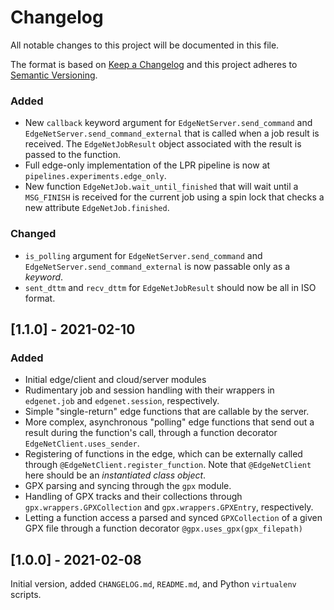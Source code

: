
# Changelog
All notable changes to this project will be documented in this file.
 
The format is based on [Keep a Changelog](http://keepachangelog.com/)
and this project adheres to [Semantic Versioning](http://semver.org/).

### Added
- New `callback` keyword argument for `EdgeNetServer.send_command` and `EdgeNetServer.send_command_external` that is called when a job result is received. The `EdgeNetJobResult` object associated with the result is passed to the function.
- Full edge-only implementation of the LPR pipeline is now at `pipelines.experiments.edge_only`.
- New function `EdgeNetJob.wait_until_finished` that will wait until a `MSG_FINISH` is received for the current job using a spin lock that checks a new attribute `EdgeNetJob.finished`.
### Changed
- `is_polling` argument for `EdgeNetServer.send_command` and `EdgeNetServer.send_command_external` is now passable only as a *keyword*.
- `sent_dttm` and `recv_dttm` for `EdgeNetJobResult` should now be all in ISO format.

## [1.1.0] - 2021-02-10
### Added
- Initial edge/client and cloud/server modules
- Rudimentary job and session handling with their wrappers in `edgenet.job` and `edgenet.session`, respectively.
- Simple "single-return" edge functions that are callable by the server.
- More complex, asynchronous "polling" edge functions that send out a result during the function's call, through a function decorator `EdgeNetClient.uses_sender`.
- Registering of functions in the edge, which can be externally called through `@EdgeNetClient.register_function`. Note that `@EdgeNetClient` here should be an *instantiated class object*.
- GPX parsing and syncing through the `gpx` module.
- Handling of GPX tracks and their collections through `gpx.wrappers.GPXCollection` and `gpx.wrappers.GPXEntry`, respectively.
- Letting a function access a parsed and synced `GPXCollection` of a given GPX file through a function decorator `@gpx.uses_gpx(gpx_filepath)`

## [1.0.0] - 2021-02-08

Initial version, added `CHANGELOG.md`, `README.md`, and Python `virtualenv` scripts.